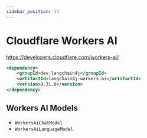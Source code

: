 ```yaml
---
sidebar_position: 14
---
```


# Cloudflare Workers AI

https://developers.cloudflare.com/workers-ai/

```xml
<dependency>
    <groupId>dev.langchain4j</groupId>
    <artifactId>langchain4j-workers-ai</artifactId>
    <version>0.31.0</version>
</dependency>
```

## Workers AI Models

- `WorkersAiChatModel`
- `WorkersAiLanguageModel`
